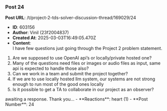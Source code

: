 ### Post 24
**Post URL**: /t/project-2-tds-solver-discussion-thread/169029/24
- **ID**: 603156
- **Author**: Vinil (23f2004837)
- **Created At**: 2025-03-03T16:49:05.470Z
- **Content**:  
  I have few questions just going through the Project 2 problem statement.
<ol>
<li>Are we supposed to use OpenAI api’s or locally/private hosted one?</li>
<li>Many of the questions need files or images or audio files as input, same api is expected to handle those also?</li>
<li>Can we work in a team and submit the project together?</li>
<li>If we are to use locally hosted llm system, our systems are not strong enough to run most of the good ones locally</li>
<li>Is it possible to get a TA to collaborate in our project as an observer?</li>
</ol>
awaiting a response.
Thank you…
- **Reactions**: heart (1)
- **Post Number**: 24

